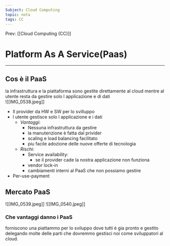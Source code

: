 ```yaml
---
Subject: Cloud Computing
topic: nota
tags: CC
---
```


Prev: [[Cloud Computing (CC)]]

# Platform As A Service(Paas)
---
## Cos è il PaaS
la infrastruttura e la piattaforma sono gestite direttamente al cloud mentre al utente resta da gestire solo l applicazione e di dati  
![[IMG_0538.jpeg]]
- Il provider da HW e SW per lo svilluppo 
- l utente gestisce solo l applicazione e i dati 
	- _Vantaggi_:
		- Nessuna infrastruttura da gestire
		- la manutenzione è fatta dal privider
		- scaling e load balancing facilitato
		- piu facile adozione delle nuove offerte di tecnologia 
	- _Rischi_: 
		- Service availability:
			-  se il provider cade la nostra applicazione non funziona 
		- vendor lock-in
		- cambiamenti interni al PaaS che non possiamo gestire 
- Per-use-payment 


## Mercato PaaS
![[IMG_0539.jpeg]]
![[IMG_0540.jpeg]]

### Che vantaggi danno i PaaS
forniscono una piattammo per lo sviluppo dove tutti è gia pronto e gestito delegando molte delle parti che dovremmo gestisci noi come sviluppatori al cloud.

